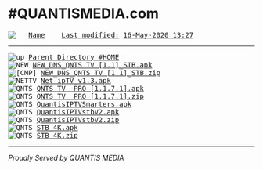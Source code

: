 <html>
  <head>
  <meta http-equiv="Content-type" content="text/html; charset=UTF-8"/>
  <body>
    <h1>#QUANTISMEDIA.com</h1><pre><img src="http://besiptv.com/_autoindex/icons/blank.png" alt="  "> <a href='?ND'>Name</a>    <a href='?MA'>Last modified:</a> <a href='?DA'>16-May-2020 13:27</a>
<hr><img src="http://besiptv.com/_autoindex/icons/up.png" alt="up"> <a href="http://besiptv.com/quantis">Parent Directory #HOME</a>
<img src="http://besiptv.com/_autoindex/icons/unknown.png" alt="NEW"> <a href="http://besiptv.com/quantis/NEW_DNS_QNTS%20TV%20%5B1.1%5D_STB.apk">NEW_DNS_QNTS TV [1.1]_STB.apk</a>
<img src="http://besiptv.com/_autoindex/icons/compress.png" alt="[CMP]"> <a href="http://besiptv.com/quantis/NEW_DNS_QNTS%20TV%20%5B1.1%5D_STB.zip">NEW_DNS_QNTS TV [1.1]_STB.zip</a>
<img src="http://besiptv.com/_autoindex/icons/unknown.png" alt="NETTV"> <a href="http://besiptv.com/quantis/Net%20ipTV_v1.3.apk">Net ipTV_v1.3.apk</a>
<img src="http://besiptv.com/_autoindex/icons/unknown.png" alt="QNTS"> <a href="http://besiptv.com/quantis/QNTS%20TV%20%20PRO%20%5B1.1.7.1%5D.apk">QNTS TV  PRO [1.1.7.1].apk</a>
<img src="http://besiptv.com/_autoindex/icons/compress.png" alt="QNTS"> <a href="http://besiptv.com/quantis/QNTS%20TV%20%20PRO%20%5B1.1.7.1%5D.zip">QNTS TV  PRO [1.1.7.1].zip</a>
<img src="http://besiptv.com/_autoindex/icons/unknown.png" alt="QNTS"> <a href="http://besiptv.com/quantis/QuantisIPTVSmarters.apk">QuantisIPTVSmarters.apk</a>
<img src="http://besiptv.com/_autoindex/icons/unknown.png" alt="QNTS"> <a href="http://besiptv.com/quantis/QuantisIPTVstbV2.apk">QuantisIPTVstbV2.apk</a>
<img src="http://besiptv.com/_autoindex/icons/compress.png" alt="QNTS"> <a href="http://besiptv.com/quantis/QuantisIPTVstbV2.zip">QuantisIPTVstbV2.zip</a>
<img src="http://besiptv.com/_autoindex/icons/unknown.png" alt="QNTS"> <a href="http://besiptv.com/quantis/STB_4K.apk">STB_4K.apk</a>
<img src="http://besiptv.com/_autoindex/icons/compress.png" alt="QNTS"> <a href="http://besiptv.com/quantis/STB_4K.zip">STB_4K.zip</a>
</pre><hr><address>Proudly Served by QUANTIS MEDIA</address>
</body>

